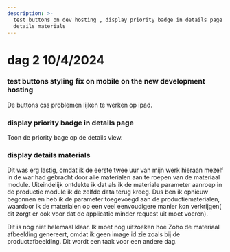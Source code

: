 ```yaml
---
description: >-
  test buttons on dev hosting , display priority badge in details page , display
  details materials
---
```


# dag 2 10/4/2024

### test buttons styling fix on mobile on the new development hosting

De buttons css problemen lijken te werken op ipad.

### display priority badge in details page&#x20;

Toon de priority bage op de details view.

### display details materials

Dit was erg lastig, omdat ik de eerste twee uur van mijn werk hieraan mezelf in de war had gebracht door alle materialen aan te roepen van de materiaal module. Uiteindelijk ontdekte ik dat als ik de  materiale parameter aanroep in de productie module ik de zelfde data terug kreeg. Dus ben ik opnieuw begonnen en heb ik de parameter toegevoegd aan de productiematerialen, waardoor ik de materialen op een veel eenvoudigere manier kon verkrijgen( dit zorgt er ook voor dat de applicatie minder request uit moet voeren).

Dit is nog niet helemaal klaar. Ik moet nog uitzoeken hoe Zoho de materiaal afbeelding genereert, omdat ik geen image id zie zoals bij de productafbeelding. Dit wordt een taak voor een andere dag.&#x20;
